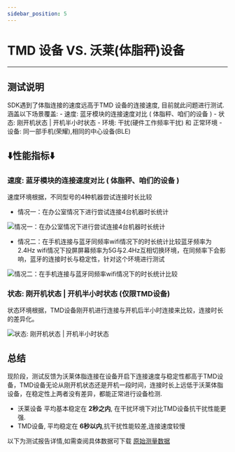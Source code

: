 ```yaml
---
sidebar_position: 5
---
```



# TMD 设备 VS. 沃莱(体脂秤)设备
--- 


## 测试说明
SDK遇到了体脂连接的速度远高于TMD 设备的连接速度, 目前就此问题进行测试.涵盖以下场景覆盖:
    - 速度: 蓝牙模块的连接速度对比 ( 体脂秤、咱们的设备 )
    - 状态: 刚开机状态 | 开机半小时状态
    - 环境: 干扰(硬件工作频率干扰) 和 正常环境
    - 设备: 同一部手机(荣耀),相同的中心设备(BLE)


## **⬇️性能指标⬇️**

### 速度: 蓝牙模块的连接速度对比 ( 体脂秤、咱们的设备 )

速度环境根据，不同型号的4种机器尝试连接时长比较
- 情况一：在办公室情况下进行尝试连接4台机器时长统计

![情况一：在办公室情况下进行尝试连接4台机器时长统计](/img/tmdvswl_linke.png "情况一：在办公室情况下进行尝试连接4台机器时长统计")


- 情况二：在手机连接与蓝牙同频率wifi情况下的时长统计比较蓝牙频率为2.4Hz wifi情况下投屏屏幕频率为5G与2.4Hz互相切换环境，在同频率下会影响，蓝牙的连接时长与稳定性，针对这个环境进行测试

![情况二：在手机连接与蓝牙同频率wifi情况下的时长统计比较](/img/tmdvswlfuza.png "情况二：在手机连接与蓝牙同频率wifi情况下的时长统计比较")



### 状态: 刚开机状态 | 开机半小时状态 (仅限TMD设备)
状态环境根据，TMD设备刚开机进行连接与开机后半小时连接来比较，连接时长的差异化。

![状态: 刚开机状态 | 开机半小时状态](/img/tmdvswl_time.png "状态: 刚开机状态 | 开机半小时状态")



## 总结
现阶段，测试反馈为沃莱体脂连接在设备开启下连接速度与稳定性都高于TMD设备，TMD设备无论从刚开机状态还是开机一段时间，连接时长上远低于沃莱体脂设备，在稳定性上两者没有差异，都能正常进行设备检测.
- 沃莱设备 平均基本稳定在 **2秒之内**, 在干扰环境下对比TMD设备抗干扰性能更强.
- TMD设备, 平均稳定在 **6秒以内**,抗干扰性能较差,连接速度较慢

以下为测试报告详情,如需查阅具体数据可下载 [原始测量数据](/excel/tmd_vs_wl.xlsx)